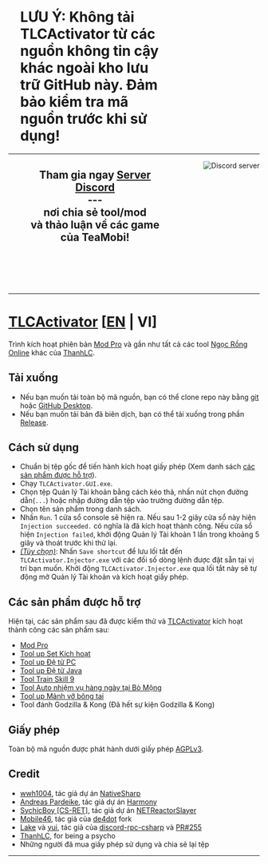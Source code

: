 <div id="user-content-toc">
  <ul style="list-style: none; max-width: 300px;">
    <summary>
      <h1>LƯU Ý: Không tải TLCActivator từ các nguồn không tin cậy khác ngoài kho lưu trữ GitHub này. Đảm bảo kiểm tra mã nguồn trước khi sử dụng!</h1>
    </summary>
  </ul>
</div>

---

<img align="right" src="https://discord.com/api/guilds/1115634791321190420/widget.png?style=banner4" alt="Discord server" />

<div id="user-content-toc">
  <ul align="center" style="list-style: none; max-width: 300px;">
    <summary>
      <h2>Tham gia ngay <a href="https://discord.gg/ekMDKCa5jQ">Server Discord</a>
      <br>---
      <br>nơi chia sẻ tool/mod
      <br>và thảo luận về các game của TeaMobi!</h2>
    </summary>
  </ul>
</div>

<br>
<br>
<br>
<br>

---
# [TLCActivator](https://github.com/ElectroHeavenVN/TLCActivator) [[EN](./README_EN.md) | VI]
Trình kích hoạt phiên bản [Mod Pro](https://thanhlc.com/product/id=30) và gần như tất cả các tool [Ngọc Rồng Online](https://ngocrongonline.com/) khác của [ThanhLC](https://www.facebook.com/lcthanh172).
## Tải xuống
- Nếu bạn muốn tải toàn bộ mã nguồn, bạn có thể clone repo này bằng [git](https://git-scm.com/) hoặc [GitHub Desktop](https://github.com/apps/desktop).
- Nếu bạn muốn tải bản đã biên dịch, bạn có thể tải xuống trong phần [Release](../../releases/latest/).
## Cách sử dụng
- Chuẩn bị tệp gốc để tiến hành kích hoạt giấy phép (Xem danh sách [các sản phẩm được hỗ trợ](#Các-sản-phẩm-được-hỗ-trợ)).
- Chạy `TLCActivator.GUI.exe`.
- Chọn tệp Quản lý Tài khoản bằng cách kéo thả, nhấn nút chọn đường dẫn(`...`) hoặc nhập đường dẫn tệp vào trường đường dẫn tệp.
- Chọn tên sản phẩm trong danh sách.
- Nhấn `Run`. 1 cửa sổ console sẽ hiện ra. Nếu sau 1-2 giây cửa sổ này hiện `Injection succeeded.` có nghĩa là đã kích hoạt thành công. Nếu cửa sổ hiện `Injection failed`, khởi động Quản lý Tài khoản 1 lần trong khoảng 5 giây và thoát trước khi thử lại.
- *<u>(Tùy chọn)</u>*: Nhấn `Save shortcut` để lưu lối tắt đến `TLCActivator.Injector.exe` với các đối số dòng lệnh được đặt sẵn tại vị trí bạn muốn. Khởi động `TLCActivator.Injector.exe` qua lối tắt này sẽ tự động mở Quản lý Tài khoản và kích hoạt giấy phép.

## Các sản phẩm được hỗ trợ
Hiện tại, các sản phẩm sau đã được kiểm thử và [TLCActivator](https://github.com/ElectroHeavenVN/TLCActivator) kích hoạt thành công các sản phẩm sau:
- [Mod Pro](https://thanhlc.com/product/id=30)
- [Tool up Set Kích hoạt](https://thanhlc.com/product/id=64)
- [Tool up Đệ tử PC](https://thanhlc.com/product/id=54)
- [Tool up Đệ tử Java](https://thanhlc.com/product/id=34)
- [Tool Train Skill 9](https://thanhlc.com/product/id=42)
- [Tool Auto nhiệm vụ hàng ngày tại Bò Mộng](https://thanhlc.com/product/id=51)
- [Tool up Mảnh vỡ bông tai](https://thanhlc.com/product/id=32)
- Tool đánh Godzilla & Kong (Đã hết sự kiện Godzilla & Kong)

## Giấy phép
Toàn bộ mã nguồn được phát hành dưới giấy phép [AGPLv3](./LICENSE).

## Credit
- [wwh1004](https://github.com/wwh1004), tác giả dự án [NativeSharp](https://github.com/wwh1004/NativeSharp)
- [Andreas Pardeike](https://github.com/pardeike), tác giả dự án [Harmony](https://github.com/pardeike/Harmony)
- [SychicBoy [CS-RET]](https://github.com/SychicBoy), tác giả dự án [NETReactorSlayer](https://github.com/SychicBoy/NETReactorSlayer)
- [Mobile46](https://github.com/mobile46), tác giả của [de4dot](https://github.com/mobile46/de4dot) fork
- [Lake](https://github.com/Lachee) và [yui](https://github.com/na-2n), tác giả của [discord-rpc-csharp](https://github.com/Lachee/discord-rpc-csharp) và [PR#255](https://github.com/Lachee/discord-rpc-csharp/pull/255)
- [ThanhLC](https://thanhlc.com/), for being a psycho
- Những người đã mua giấy phép sử dụng và chia sẻ lại tệp

---
